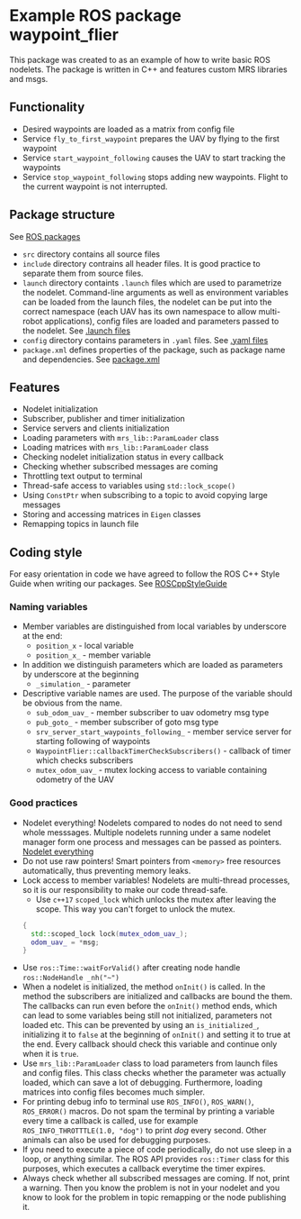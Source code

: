 # Example ROS package waypoint_flier

This package was created to as an example of how to write basic ROS nodelets. The package is written in C++ and features custom MRS libraries and msgs. 

## Functionality

* Desired waypoints are loaded as a matrix from config file
* Service `fly_to_first_waypoint` prepares the UAV by flying to the first waypoint
* Service `start_waypoint_following` causes the UAV to start tracking the waypoints
* Service `stop_waypoint_following` stops adding new waypoints. Flight to the current waypoint is not interrupted.

## Package structure

See [ROS packages](http://wiki.ros.org/Packages)

* `src` directory contains all source files
* `include` directory contrains all header files. It is good practice to separate them from source files.
* `launch` directory containts `.launch` files which are used to parametrize the nodelet. Command-line arguments as well as environment variables can be loaded from the launch files, the nodelet can be put into the correct namespace (each UAV has its own namespace to allow multi-robot applications), config files are loaded and parameters passed to the nodelet. See [.launch files](http://wiki.ros.org/roslaunch/XML)
* `config` directory contains parameters in `.yaml` files. See [.yaml files](http://wiki.ros.org/rosparam)
* `package.xml` defines properties of the package, such as package name and dependencies. See [package.xml](http://wiki.ros.org/catkin/package.xml) 

## Features

* Nodelet initialization
* Subscriber, publisher and timer initialization
* Service servers and clients initialization
* Loading parameters with `mrs_lib::ParamLoader` class
* Loading matrices with `mrs_lib::ParamLoader` class
* Checking nodelet initialization status in every callback
* Checking whether subscribed messages are coming 
* Throttling text output to terminal
* Thread-safe access to variables using `std::lock_scope()`
* Using `ConstPtr` when subscribing to a topic to avoid copying large messages
* Storing and accessing matrices in `Eigen` classes
* Remapping topics in launch file

## Coding style

For easy orientation in code we have agreed to follow the ROS C++ Style Guide when writing our packages. See [ROSCppStyleGuide](http://wiki.ros.org/CppStyleGuide)

### Naming variables

* Member variables are distinguished from local variables by underscore at the end: 
  - `position_x` -  local variable
  - `position_x_` -  member variable
* In addition we distinguish parameters which are loaded as parameters by underscore at the beginning
  - `_simulation_` - parameter
* Descriptive variable names are used. The purpose of the variable should be obvious from the name. 
  - `sub_odom_uav_` - member subscriber to uav odometry msg type
  - `pub_goto_` - member subscriber of goto msg type
  - `srv_server_start_waypoints_following_` - member service server for starting following of waypoints
  - `WaypointFlier::callbackTimerCheckSubscribers()` - callback of timer which checks subscribers  
  - `mutex_odom_uav_` - mutex locking access to variable containing odometry of the UAV

### Good practices

* Nodelet everything! Nodelets compared to nodes do not need to send whole messsages. Multiple nodelets running under a same nodelet manager form one process and messages can be passed as pointers. [Nodelet everything](https://www.clearpathrobotics.com/assets/guides/ros/Nodelet%20Everything.html)
* Do not use raw pointers! Smart pointers from `<memory>` free resources automatically, thus preventing memory leaks.
* Lock access to member variables! Nodelets are multi-thread processes, so it is our responsibility to make our code thread-safe.
  - Use `c++17` `scoped_lock` which unlocks the mutex after leaving the scope. This way you can't forget to unlock the mutex. 
  ```cpp
  {
    std::scoped_lock lock(mutex_odom_uav_);
    odom_uav_ = *msg;
  }
  ```
* Use `ros::Time::waitForValid()` after creating node handle `ros::NodeHandle _nh("~")`
* When a nodelet is initialized, the method `onInit()` is called. In the method the subscribers are initialized and callbacks are bound the them. The callbacks can run even before the `onInit()` method ends, which can lead to some variables being still not initialized, parameters not loaded etc. This can be prevented by using an `is_initialized_`, initializing it to `false` at the beginning of `onInit()` and setting it to true at the end. Every callback should check this variable and continue only when it is `true`.
* Use `mrs_lib::ParamLoader` class to load parameters from launch files and config files. This class checks whether the parameter was actually loaded, which can save a lot of debugging. Furthermore, loading matrices into config files becomes much simpler.
* For printing debug info to terminal use `ROS_INFO()`, `ROS_WARN()`, `ROS_ERROR()` macros. Do not spam the terminal by printing a variable every time a callback is called, use for example `ROS_INFO_THROTTTLE(1.0, "dog")` to print *dog* every second. Other animals can also be used for debugging purposes.
* If you need to execute a piece of code periodically, do not use sleep in a loop, or anything similar. The ROS API provides `ros::Timer` class for this purposes, which executes a callback everytime the timer expires.
* Always check whether all subscribed messages are coming. If not, print a warning. Then you know the problem is not in your nodelet and you know to look for the problem in topic remapping or the node publishing it.
